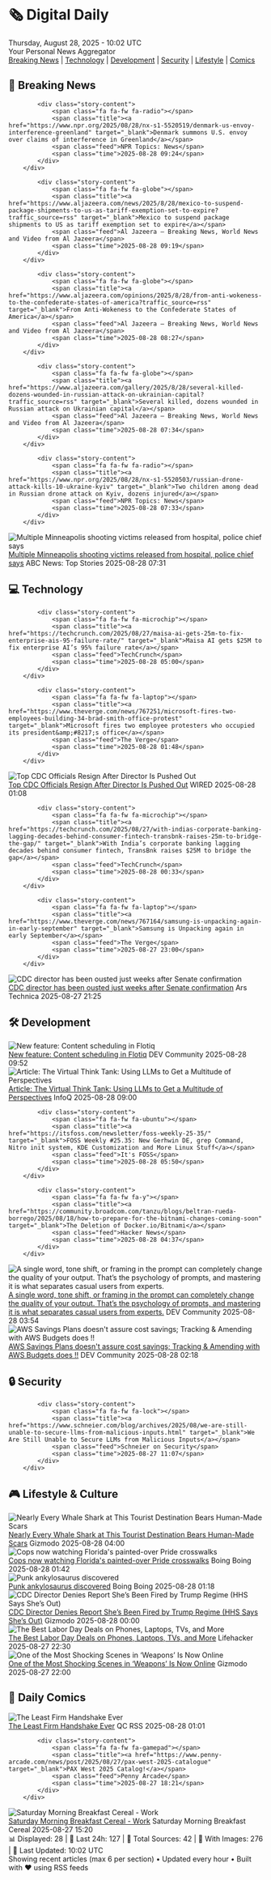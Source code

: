 <!-- Processing 54 RSS feeds at 2025-08-28 10:02:02 UTC -->
<!-- Processing: Penny Arcade -->
<!-- Processing: Poorly Drawn Lines -->
<!-- Processing: Cyanide & Happiness -->
<!-- Processing: Questionable Content -->
<!-- Processing: CNN Top Stories -->
<!-- Processing: CNN Breaking News -->
<!-- Processing: BBC World News -->
<!-- Processing: Al Jazeera Breaking News -->
<!-- Processing: NPR News -->
<!-- Processing: CBC News -->
<!-- Error processing https://rss.cbc.ca/lineup/topstories.xml: The read operation timed out -->
<!-- Processing: Reuters World News -->
<!-- Processing: NBC News Breaking -->
<!-- Processing: Sky News World -->
<!-- Processing: The Verge -->
<!-- Processing: O'Reilly Radar -->
<!-- Processing: WIRED -->
<!-- Processing: Slashdot -->
<!-- Processing: Hacker News -->
<!-- Processing: Dev.to -->
<!-- Processing: StackOverflow Blog -->
<!-- Processing: OMG! Ubuntu -->
<!-- Processing: Linux.com -->
<!-- Processing: Red Hat Blog -->
<!-- Processing: The Pragmatic Engineer -->
<!-- Processing: Boing Boing -->
<!-- Processing: Krebs on Security -->
<!-- Processing: Schneier on Security -->
<!-- Generated 5 new posts out of 27 feeds processed -->
<div class="newspaper-header">
    <h1 class="newspaper-title">🗞️ Digital Daily</h1>
    <div class="newspaper-date">Thursday, August 28, 2025 - 10:02 UTC</div>
    <div class="newspaper-subtitle">Your Personal News Aggregator</div>
</div>

<div class="newspaper-nav">
    <a href="#breaking">Breaking News</a> |
    <a href="#tech">Technology</a> |
    <a href="#dev">Development</a> |
    <a href="#security">Security</a> |
    <a href="#lifestyle">Lifestyle</a> |
    <a href="#webcomics">Comics</a>
</div>

<div class="news-section breaking-news" id="breaking">
<h2 class="section-header">🚨 Breaking News</h2>
<div class="stories-container">
<div class="story">
            
            <div class="story-content">
                <span class="fa fa-fw fa-radio"></span>
                <span class="title"><a href="https://www.npr.org/2025/08/28/nx-s1-5520519/denmark-us-envoy-interference-greenland" target="_blank">Denmark summons U.S. envoy over claims of interference in Greenland</a></span>
                <span class="feed">NPR Topics: News</span>
                <span class="time">2025-08-28 09:24</span>
            </div>
        </div>
<div class="story">
            
            <div class="story-content">
                <span class="fa fa-fw fa-globe"></span>
                <span class="title"><a href="https://www.aljazeera.com/news/2025/8/28/mexico-to-suspend-package-shipments-to-us-as-tariff-exemption-set-to-expire?traffic_source=rss" target="_blank">Mexico to suspend package shipments to US as tariff exemption set to expire</a></span>
                <span class="feed">Al Jazeera – Breaking News, World News and Video from Al Jazeera</span>
                <span class="time">2025-08-28 09:19</span>
            </div>
        </div>
<div class="story">
            
            <div class="story-content">
                <span class="fa fa-fw fa-globe"></span>
                <span class="title"><a href="https://www.aljazeera.com/opinions/2025/8/28/from-anti-wokeness-to-the-confederate-states-of-america?traffic_source=rss" target="_blank">From Anti-Wokeness to the Confederate States of America</a></span>
                <span class="feed">Al Jazeera – Breaking News, World News and Video from Al Jazeera</span>
                <span class="time">2025-08-28 08:27</span>
            </div>
        </div>
<div class="story">
            
            <div class="story-content">
                <span class="fa fa-fw fa-globe"></span>
                <span class="title"><a href="https://www.aljazeera.com/gallery/2025/8/28/several-killed-dozens-wounded-in-russian-attack-on-ukrainian-capital?traffic_source=rss" target="_blank">Several killed, dozens wounded in Russian attack on Ukrainian capital</a></span>
                <span class="feed">Al Jazeera – Breaking News, World News and Video from Al Jazeera</span>
                <span class="time">2025-08-28 07:34</span>
            </div>
        </div>
<div class="story">
            
            <div class="story-content">
                <span class="fa fa-fw fa-radio"></span>
                <span class="title"><a href="https://www.npr.org/2025/08/28/nx-s1-5520503/russian-drone-attack-kills-10-ukraine-kyiv" target="_blank">Two children among dead in Russian drone attack on Kyiv, dozens injured</a></span>
                <span class="feed">NPR Topics: News</span>
                <span class="time">2025-08-28 07:33</span>
            </div>
        </div>
<div class="story">
            <img src="https://s.abcnews.com/images/International/MN-shooting-candles-DB-250828_1756364541656_hpMain_4x3t_384.jpg" alt="Multiple Minneapolis shooting victims released from hospital, police chief says" class="story-image" loading="lazy" onerror="this.style.display='none'">
            <div class="story-content">
                <span class="fa fa-fw fa-tv"></span>
                <span class="title"><a href="https://abcnews.go.com/US/multiple-minneapolis-shooting-victims-released-hospital-police-chief/story?id=125049583" target="_blank">Multiple Minneapolis shooting victims released from hospital, police chief says</a></span>
                <span class="feed">ABC News: Top Stories</span>
                <span class="time">2025-08-28 07:31</span>
            </div>
        </div>
</div>
</div>
<div class="news-section tech-news" id="tech">
<h2 class="section-header">💻 Technology</h2>
<div class="stories-container">
<div class="story">
            
            <div class="story-content">
                <span class="fa fa-fw fa-microchip"></span>
                <span class="title"><a href="https://techcrunch.com/2025/08/27/maisa-ai-gets-25m-to-fix-enterprise-ais-95-failure-rate/" target="_blank">Maisa AI gets $25M to fix enterprise AI’s 95% failure rate</a></span>
                <span class="feed">TechCrunch</span>
                <span class="time">2025-08-28 05:00</span>
            </div>
        </div>
<div class="story">
            
            <div class="story-content">
                <span class="fa fa-fw fa-laptop"></span>
                <span class="title"><a href="https://www.theverge.com/news/767251/microsoft-fires-two-employees-building-34-brad-smith-office-protest" target="_blank">Microsoft fires two employee protesters who occupied its president&amp;#8217;s office</a></span>
                <span class="feed">The Verge</span>
                <span class="time">2025-08-28 01:48</span>
            </div>
        </div>
<div class="story">
            <img src="https://media.wired.com/photos/68af9c96e6c7cf6a61f4af2f/master/pass/2222107417" alt="Top CDC Officials Resign After Director Is Pushed Out" class="story-image" loading="lazy" onerror="this.style.display='none'">
            <div class="story-content">
                <span class="fa fa-fw fa-bolt"></span>
                <span class="title"><a href="https://www.wired.com/story/centers-for-disease-control-prevention-cdc-resignations/" target="_blank">Top CDC Officials Resign After Director Is Pushed Out</a></span>
                <span class="feed">WIRED</span>
                <span class="time">2025-08-28 01:08</span>
            </div>
        </div>
<div class="story">
            
            <div class="story-content">
                <span class="fa fa-fw fa-microchip"></span>
                <span class="title"><a href="https://techcrunch.com/2025/08/27/with-indias-corporate-banking-lagging-decades-behind-consumer-fintech-transbnk-raises-25m-to-bridge-the-gap/" target="_blank">With India’s corporate banking lagging decades behind consumer fintech, TransBnk raises $25M to bridge the gap</a></span>
                <span class="feed">TechCrunch</span>
                <span class="time">2025-08-28 00:33</span>
            </div>
        </div>
<div class="story">
            
            <div class="story-content">
                <span class="fa fa-fw fa-laptop"></span>
                <span class="title"><a href="https://www.theverge.com/news/767164/samsung-is-unpacking-again-in-early-september" target="_blank">Samsung is Unpacking again in early September</a></span>
                <span class="feed">The Verge</span>
                <span class="time">2025-08-27 23:00</span>
            </div>
        </div>
<div class="story">
            <img src="https://cdn.arstechnica.net/wp-content/uploads/2025/07/GettyImages-2222107417-500x500.jpg" alt="CDC director has been ousted just weeks after Senate confirmation" class="story-image" loading="lazy" onerror="this.style.display='none'">
            <div class="story-content">
                <span class="fa fa-fw fa-cog"></span>
                <span class="title"><a href="https://arstechnica.com/health/2025/08/report-cdc-director-being-ousted-just-weeks-after-senate-confirmation/" target="_blank">CDC director has been ousted just weeks after Senate confirmation</a></span>
                <span class="feed">Ars Technica</span>
                <span class="time">2025-08-27 21:25</span>
            </div>
        </div>
</div>
</div>
<div class="news-section dev-news" id="dev">
<h2 class="section-header">🛠️ Development</h2>
<div class="stories-container">
<div class="story">
            <img src="https://media2.dev.to/dynamic/image/width=800%2Cheight=%2Cfit=scale-down%2Cgravity=auto%2Cformat=auto/https%3A%2F%2Fdev-to-uploads.s3.amazonaws.com%2Fuploads%2Farticles%2Fhhx9zf5jbizqysmu4vmw.gif" alt="New feature: Content scheduling in Flotiq" class="story-image" loading="lazy" onerror="this.style.display='none'">
            <div class="story-content">
                <span class="fa fa-fw fa-code"></span>
                <span class="title"><a href="https://dev.to/flotiq/new-feature-content-scheduling-in-flotiq-5hdj" target="_blank">New feature: Content scheduling in Flotiq</a></span>
                <span class="feed">DEV Community</span>
                <span class="time">2025-08-28 09:52</span>
            </div>
        </div>
<div class="story">
            <img src="https://res.infoq.com/articles/virtual-think-tank/en/headerimage/virtual-think-tank-header-1756195695462.jpg" alt="Article: The Virtual Think Tank: Using LLMs to Get a Multitude of Perspectives" class="story-image" loading="lazy" onerror="this.style.display='none'">
            <div class="story-content">
                <span class="fa fa-fw fa-info-circle"></span>
                <span class="title"><a href="https://www.infoq.com/articles/virtual-think-tank/?utm_campaign=infoq_content&utm_source=infoq&utm_medium=feed&utm_term=global" target="_blank">Article: The Virtual Think Tank: Using LLMs to Get a Multitude of Perspectives</a></span>
                <span class="feed">InfoQ</span>
                <span class="time">2025-08-28 09:00</span>
            </div>
        </div>
<div class="story">
            
            <div class="story-content">
                <span class="fa fa-fw fa-ubuntu"></span>
                <span class="title"><a href="https://itsfoss.com/newsletter/foss-weekly-25-35/" target="_blank">FOSS Weekly #25.35: New Gerhwin DE, grep Command, Nitro init system, KDE Customization and More Linux Stuff</a></span>
                <span class="feed">It's FOSS</span>
                <span class="time">2025-08-28 05:50</span>
            </div>
        </div>
<div class="story">
            
            <div class="story-content">
                <span class="fa fa-fw fa-y"></span>
                <span class="title"><a href="https://community.broadcom.com/tanzu/blogs/beltran-rueda-borrego/2025/08/18/how-to-prepare-for-the-bitnami-changes-coming-soon" target="_blank">The Deletion of Docker.io/Bitnami</a></span>
                <span class="feed">Hacker News</span>
                <span class="time">2025-08-28 04:37</span>
            </div>
        </div>
<div class="story">
            <img src="https://media2.dev.to/dynamic/image/width=800%2Cheight=%2Cfit=scale-down%2Cgravity=auto%2Cformat=auto/https%3A%2F%2Fdev-to-uploads.s3.amazonaws.com%2Fuploads%2Fuser%2Fprofile_image%2F3391551%2Fb884abd7-f906-4094-afe5-256359f658f3.jpeg" alt="A single word, tone shift, or framing in the prompt can completely change the quality of your output. That’s the psychology of prompts, and mastering it is what separates casual users from experts." class="story-image" loading="lazy" onerror="this.style.display='none'">
            <div class="story-content">
                <span class="fa fa-fw fa-code"></span>
                <span class="title"><a href="https://dev.to/jaideepparashar/a-single-word-tone-shift-or-framing-in-the-prompt-can-completely-change-the-quality-of-your-26kk" target="_blank">A single word, tone shift, or framing in the prompt can completely change the quality of your output. That’s the psychology of prompts, and mastering it is what separates casual users from experts.</a></span>
                <span class="feed">DEV Community</span>
                <span class="time">2025-08-28 03:54</span>
            </div>
        </div>
<div class="story">
            <img src="https://media2.dev.to/dynamic/image/width=800%2Cheight=%2Cfit=scale-down%2Cgravity=auto%2Cformat=auto/https%3A%2F%2Fdev-to-uploads.s3.amazonaws.com%2Fuploads%2Farticles%2Fccbzen180ik7d4vmk98g.png" alt="AWS Savings Plans doesn&#x27;t assure cost savings; Tracking &amp; Amending with AWS Budgets does !!" class="story-image" loading="lazy" onerror="this.style.display='none'">
            <div class="story-content">
                <span class="fa fa-fw fa-code"></span>
                <span class="title"><a href="https://dev.to/aws-builders/aws-savings-plans-doesnt-assure-cost-savings-tracking-amending-with-aws-budgets-does--261i" target="_blank">AWS Savings Plans doesn&#x27;t assure cost savings; Tracking &amp; Amending with AWS Budgets does !!</a></span>
                <span class="feed">DEV Community</span>
                <span class="time">2025-08-28 02:18</span>
            </div>
        </div>
</div>
</div>
<div class="news-section security-news" id="security">
<h2 class="section-header">🔒 Security</h2>
<div class="stories-container">
<div class="story">
            
            <div class="story-content">
                <span class="fa fa-fw fa-lock"></span>
                <span class="title"><a href="https://www.schneier.com/blog/archives/2025/08/we-are-still-unable-to-secure-llms-from-malicious-inputs.html" target="_blank">We Are Still Unable to Secure LLMs from Malicious Inputs</a></span>
                <span class="feed">Schneier on Security</span>
                <span class="time">2025-08-27 11:07</span>
            </div>
        </div>
</div>
</div>
<div class="news-section lifestyle-news" id="lifestyle">
<h2 class="section-header">🎮 Lifestyle & Culture</h2>
<div class="stories-container">
<div class="story">
            <img src="https://gizmodo.com/app/uploads/2025/08/whale-shark.jpg" alt="Nearly Every Whale Shark at This Tourist Destination Bears Human-Made Scars" class="story-image" loading="lazy" onerror="this.style.display='none'">
            <div class="story-content">
                <span class="fa fa-fw fa-computer"></span>
                <span class="title"><a href="https://gizmodo.com/whale-sharks-are-getting-brutalized-by-tourists-and-fishers-2000649071" target="_blank">Nearly Every Whale Shark at This Tourist Destination Bears Human-Made Scars</a></span>
                <span class="feed">Gizmodo</span>
                <span class="time">2025-08-28 04:00</span>
            </div>
        </div>
<div class="story">
            <img src="https://i0.wp.com/boingboing.net/wp-content/uploads/2025/08/shutterstock_1362180764.jpg?fit=1000%2C664&amp;quality=60&amp;ssl=1" alt="Cops now watching Florida&#x27;s painted-over Pride crosswalks" class="story-image" loading="lazy" onerror="this.style.display='none'">
            <div class="story-content">
                <span class="fa fa-fw fa-arrow-right"></span>
                <span class="title"><a href="https://boingboing.net/2025/08/27/cops-now-watching-floridas-painted-over-pride-crosswalks.html" target="_blank">Cops now watching Florida&#x27;s painted-over Pride crosswalks</a></span>
                <span class="feed">Boing Boing</span>
                <span class="time">2025-08-28 01:42</span>
            </div>
        </div>
<div class="story">
            <img src="https://i0.wp.com/boingboing.net/wp-content/uploads/2025/08/59be76c0-81ba-11f0-a34f-318be3fb0481.jpg.webp?fit=1536%2C1152&amp;quality=55&amp;ssl=1" alt="Punk ankylosaurus discovered" class="story-image" loading="lazy" onerror="this.style.display='none'">
            <div class="story-content">
                <span class="fa fa-fw fa-arrow-right"></span>
                <span class="title"><a href="https://boingboing.net/2025/08/27/punk-ankylosaurus-discovered.html" target="_blank">Punk ankylosaurus discovered</a></span>
                <span class="feed">Boing Boing</span>
                <span class="time">2025-08-28 01:18</span>
            </div>
        </div>
<div class="story">
            <img src="https://gizmodo.com/app/uploads/2025/08/Susan-Monarez.jpg" alt="CDC Director Denies Report She’s Been Fired by Trump Regime (HHS Says She’s Out)" class="story-image" loading="lazy" onerror="this.style.display='none'">
            <div class="story-content">
                <span class="fa fa-fw fa-computer"></span>
                <span class="title"><a href="https://gizmodo.com/cdc-resignations-susan-monarez-denial-rfk-vaccines-2000649469" target="_blank">CDC Director Denies Report She’s Been Fired by Trump Regime (HHS Says She’s Out)</a></span>
                <span class="feed">Gizmodo</span>
                <span class="time">2025-08-28 00:00</span>
            </div>
        </div>
<div class="story">
            <img src="https://lifehacker.com/imagery/articles/01K3M0AQTVMA2RTMC49EA6C86A/hero-image.png" alt="The Best Labor Day Deals on Phones, Laptops, TVs, and More" class="story-image" loading="lazy" onerror="this.style.display='none'">
            <div class="story-content">
                <span class="fa fa-fw fa-life-ring"></span>
                <span class="title"><a href="https://lifehacker.com/tech/phone-laptop-tv-headphones-sales-labor-day-2025?utm_medium=RSS" target="_blank">The Best Labor Day Deals on Phones, Laptops, TVs, and More</a></span>
                <span class="feed">Lifehacker</span>
                <span class="time">2025-08-27 22:30</span>
            </div>
        </div>
<div class="story">
            <img src="https://gizmodo.com/app/uploads/2025/08/Weapons-Gladys-Amy-Madigan.jpg" alt="One of the Most Shocking Scenes in ‘Weapons’ Is Now Online" class="story-image" loading="lazy" onerror="this.style.display='none'">
            <div class="story-content">
                <span class="fa fa-fw fa-computer"></span>
                <span class="title"><a href="https://gizmodo.com/one-of-the-most-shocking-scenes-in-weapons-is-now-online-2000649400" target="_blank">One of the Most Shocking Scenes in ‘Weapons’ Is Now Online</a></span>
                <span class="feed">Gizmodo</span>
                <span class="time">2025-08-27 22:00</span>
            </div>
        </div>
</div>
</div>
<div class="news-section webcomics-section" id="webcomics">
<h2 class="section-header">🎨 Daily Comics</h2>
<div class="stories-container">
<div class="story">
            <img src="http://www.questionablecontent.net/comics/5645.png" alt="The Least Firm Handshake Ever" class="story-image" loading="lazy" onerror="this.style.display='none'">
            <div class="story-content">
                <span class="fa fa-fw fa-music"></span>
                <span class="title"><a href="http://questionablecontent.net/view.php?comic=5645" target="_blank">The Least Firm Handshake Ever</a></span>
                <span class="feed">QC RSS</span>
                <span class="time">2025-08-28 01:01</span>
            </div>
        </div>
<div class="story">
            
            <div class="story-content">
                <span class="fa fa-fw fa-gamepad"></span>
                <span class="title"><a href="https://www.penny-arcade.com/news/post/2025/08/27/pax-west-2025-catalogue" target="_blank">PAX West 2025 Catalog!</a></span>
                <span class="feed">Penny Arcade</span>
                <span class="time">2025-08-27 18:21</span>
            </div>
        </div>
<div class="story">
            <img src="https://www.smbc-comics.com/comics/1756236873-20250827.png" alt="Saturday Morning Breakfast Cereal - Work" class="story-image" loading="lazy" onerror="this.style.display='none'">
            <div class="story-content">
                <span class="fa fa-fw fa-smile"></span>
                <span class="title"><a href="https://www.smbc-comics.com/comic/work-3" target="_blank">Saturday Morning Breakfast Cereal - Work</a></span>
                <span class="feed">Saturday Morning Breakfast Cereal</span>
                <span class="time">2025-08-27 15:20</span>
            </div>
        </div>
</div>
</div>

<div class="newspaper-footer">
    <div class="stats">
        📊 Displayed: 28 | 📅 Last 24h: 127 | 📡 Total Sources: 42 | 📸 With Images: 276 |
        🔄 Last Updated: 10:02 UTC
    </div>
    <div class="footer-note">
        Showing recent articles (max 6 per section) • Updated every hour • Built with ❤️ using RSS feeds
    </div>
</div>
